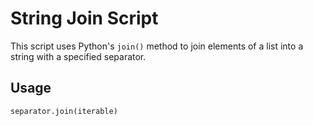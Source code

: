 # String Join Script  

This script uses Python's `join()` method to join elements of a list into a string with a specified separator.  

## Usage  

```python
separator.join(iterable)
